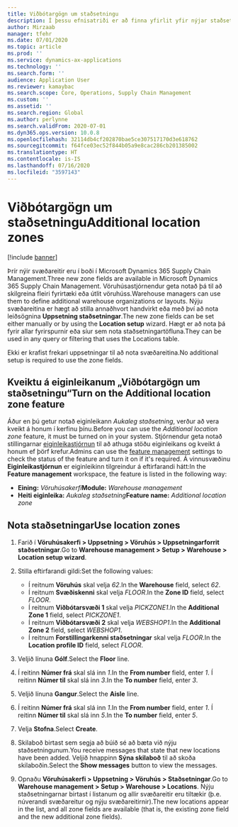 ```yaml
---
title: Viðbótargögn um staðsetningu
description: Í þessu efnisatriði er að finna yfirlit yfir nýjar staðsetningar sem bætt hefur verið við Microsoft Dynamics 365 Supply Chain Management.
author: Mirzaab
manager: tfehr
ms.date: 07/01/2020
ms.topic: article
ms.prod: ''
ms.service: dynamics-ax-applications
ms.technology: ''
ms.search.form: ''
audience: Application User
ms.reviewer: kamaybac
ms.search.scope: Core, Operations, Supply Chain Management
ms.custom: ''
ms.assetid: ''
ms.search.region: Global
ms.author: perlynne
ms.search.validFrom: 2020-07-01
ms.dyn365.ops.version: 10.0.8
ms.openlocfilehash: 32114db4cf202870bae5ce307517170d3e618762
ms.sourcegitcommit: f64fce03ec52f844b05a9e8cac286cb201385002
ms.translationtype: HT
ms.contentlocale: is-IS
ms.lasthandoff: 07/16/2020
ms.locfileid: "3597143"
---
```

# <a name="additional-location-zones"></a><span data-ttu-id="12c4c-103">Viðbótargögn um staðsetningu</span><span class="sxs-lookup"><span data-stu-id="12c4c-103">Additional location zones</span></span>

[!include [banner](../includes/banner.md)]

<span data-ttu-id="12c4c-104">Þrír nýir svæðareitir eru í boði í Microsoft Dynamics 365 Supply Chain Management.</span><span class="sxs-lookup"><span data-stu-id="12c4c-104">Three new zone fields are available in Microsoft Dynamics 365 Supply Chain Management.</span></span> <span data-ttu-id="12c4c-105">Vöruhúsastjórnendur geta notað þá til að skilgreina fleiri fyrirtæki eða útlit vöruhúss.</span><span class="sxs-lookup"><span data-stu-id="12c4c-105">Warehouse managers can use them to define additional warehouse organizations or layouts.</span></span> <span data-ttu-id="12c4c-106">Nýju svæðareitina er hægt að stilla annaðhvort handvirkt eða með því að nota leiðsögnina **Uppsetning staðsetningar**.</span><span class="sxs-lookup"><span data-stu-id="12c4c-106">The new zone fields can be set either manually or by using the **Location setup** wizard.</span></span> <span data-ttu-id="12c4c-107">Hægt er að nota þá fyrir allar fyrirspurnir eða síur sem nota staðsetningartöfluna.</span><span class="sxs-lookup"><span data-stu-id="12c4c-107">They can be used in any query or filtering that uses the Locations table.</span></span>

<span data-ttu-id="12c4c-108">Ekki er krafist frekari uppsetningar til að nota svæðareitina.</span><span class="sxs-lookup"><span data-stu-id="12c4c-108">No additional setup is required to use the zone fields.</span></span>

## <a name="turn-on-the-additional-location-zone-feature"></a><span data-ttu-id="12c4c-109">Kveiktu á eiginleikanum „Viðbótargögn um staðsetningu“</span><span class="sxs-lookup"><span data-stu-id="12c4c-109">Turn on the Additional location zone feature</span></span>

<span data-ttu-id="12c4c-110">Áður en þú getur notað eiginleikann *Aukaleg staðsetning*, verður að vera kveikt á honum í kerfinu þínu.</span><span class="sxs-lookup"><span data-stu-id="12c4c-110">Before you can use the *Additional location zone* feature, it must be turned on in your system.</span></span> <span data-ttu-id="12c4c-111">Stjórnendur geta notað stillingarnar [eiginleikastjórnun](../../fin-ops-core/fin-ops/get-started/feature-management/feature-management-overview.md) til að athuga stöðu eiginleikans og kveikt á honum ef þörf krefur.</span><span class="sxs-lookup"><span data-stu-id="12c4c-111">Admins can use the [feature management](../../fin-ops-core/fin-ops/get-started/feature-management/feature-management-overview.md) settings to check the status of the feature and turn it on if it's required.</span></span> <span data-ttu-id="12c4c-112">Á vinnusvæðinu **Eiginleikastjórnun** er eiginleikinn tilgreindur á eftirfarandi hátt:</span><span class="sxs-lookup"><span data-stu-id="12c4c-112">In the **Feature management** workspace, the feature is listed in the following way:</span></span>

- <span data-ttu-id="12c4c-113">**Eining:** *Vöruhúsakerfi*</span><span class="sxs-lookup"><span data-stu-id="12c4c-113">**Module:** *Warehouse management*</span></span>
- <span data-ttu-id="12c4c-114">**Heiti eiginleika:** *Aukaleg staðsetning*</span><span class="sxs-lookup"><span data-stu-id="12c4c-114">**Feature name:** *Additional location zone*</span></span>

## <a name="use-location-zones"></a><span data-ttu-id="12c4c-115">Nota staðsetningar</span><span class="sxs-lookup"><span data-stu-id="12c4c-115">Use location zones</span></span>

1. <span data-ttu-id="12c4c-116">Farið í **Vöruhúsakerfi \> Uppsetning \> Vöruhús \> Uppsetningarforrit staðsetningar**.</span><span class="sxs-lookup"><span data-stu-id="12c4c-116">Go to **Warehouse management \> Setup \> Warehouse \> Location setup wizard**.</span></span>
2. <span data-ttu-id="12c4c-117">Stilla eftirfarandi gildi:</span><span class="sxs-lookup"><span data-stu-id="12c4c-117">Set the following values:</span></span>

    - <span data-ttu-id="12c4c-118">Í reitnum **Vöruhús** skal velja _62_.</span><span class="sxs-lookup"><span data-stu-id="12c4c-118">In the **Warehouse** field, select _62_.</span></span>
    - <span data-ttu-id="12c4c-119">Í reitnum **Svæðiskenni** skal velja _FLOOR_.</span><span class="sxs-lookup"><span data-stu-id="12c4c-119">In the **Zone ID** field, select _FLOOR_.</span></span>
    - <span data-ttu-id="12c4c-120">Í reitnum **Viðbótarsvæði 1** skal velja _PICKZONE1_.</span><span class="sxs-lookup"><span data-stu-id="12c4c-120">In the **Additional Zone 1** field, select _PICKZONE1_.</span></span>
    - <span data-ttu-id="12c4c-121">Í reitnum **Viðbótarsvæði 2** skal velja _WEBSHOP1_.</span><span class="sxs-lookup"><span data-stu-id="12c4c-121">In the **Additional Zone 2** field, select _WEBSHOP1_.</span></span>
    - <span data-ttu-id="12c4c-122">Í reitnum **Forstillingarkenni staðsetningar** skal velja _FLOOR_.</span><span class="sxs-lookup"><span data-stu-id="12c4c-122">In the **Location profile ID** field, select _FLOOR_.</span></span>

3. <span data-ttu-id="12c4c-123">Veljið línuna **Gólf**.</span><span class="sxs-lookup"><span data-stu-id="12c4c-123">Select the **Floor** line.</span></span>
4. <span data-ttu-id="12c4c-124">Í reitinn **Númer frá** skal slá inn _1_.</span><span class="sxs-lookup"><span data-stu-id="12c4c-124">In the **From number** field, enter _1_.</span></span> <span data-ttu-id="12c4c-125">Í reitinn **Númer til** skal slá inn _3_.</span><span class="sxs-lookup"><span data-stu-id="12c4c-125">In the **To number** field, enter _3_.</span></span>
5. <span data-ttu-id="12c4c-126">Veljið línuna **Gangur**.</span><span class="sxs-lookup"><span data-stu-id="12c4c-126">Select the **Aisle** line.</span></span>
6. <span data-ttu-id="12c4c-127">Í reitinn **Númer frá** skal slá inn _1_.</span><span class="sxs-lookup"><span data-stu-id="12c4c-127">In the **From number** field, enter _1_.</span></span> <span data-ttu-id="12c4c-128">Í reitinn **Númer til** skal slá inn _5_.</span><span class="sxs-lookup"><span data-stu-id="12c4c-128">In the **To number** field, enter _5_.</span></span>
7. <span data-ttu-id="12c4c-129">Velja **Stofna**.</span><span class="sxs-lookup"><span data-stu-id="12c4c-129">Select **Create**.</span></span>
8. <span data-ttu-id="12c4c-130">Skilaboð birtast sem segja að búið sé að bæta við nýju staðsetningunum.</span><span class="sxs-lookup"><span data-stu-id="12c4c-130">You receive messages that state that new locations have been added.</span></span> <span data-ttu-id="12c4c-131">Veljið hnappinn **Sýna skilaboð** til að skoða skilaboðin.</span><span class="sxs-lookup"><span data-stu-id="12c4c-131">Select the **Show messages** button to view the messages.</span></span>
9. <span data-ttu-id="12c4c-132">Opnaðu **Vöruhúsakerfi \> Uppsetning \> Vöruhús \> Staðsetningar**.</span><span class="sxs-lookup"><span data-stu-id="12c4c-132">Go to **Warehouse management \> Setup \> Warehouse \> Locations**.</span></span> <span data-ttu-id="12c4c-133">Nýju staðsetningarnar birtast í listanum og allir svæðareitir eru tiltækir (þ.e. núverandi svæðareitur og nýju svæðareitirnir).</span><span class="sxs-lookup"><span data-stu-id="12c4c-133">The new locations appear in the list, and all zone fields are available (that is, the existing zone field and the new additional zone fields).</span></span>
